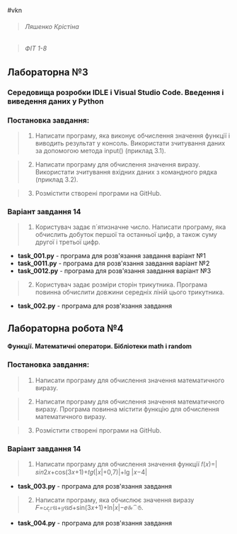 #vkn
> ###### Ляшенко Крістіна

> ###### ФІТ 1-8

## Лабораторна №3
###  Середовища розробки IDLE і Visual Studio Code. Введення і виведення даних у Python 

### Постановка завдання:
> 1. Написати програму, яка  виконує  обчислення  значення  функції  і виводить  результат  у  консоль.  Використати  зчитування  даних  за  допомогою метода input() (приклад 3.1). 

> 2. Написати  програму  для  обчислення  значення  виразу.  Використати зчитування вхідних даних з командного рядка (приклад 3.2).

> 3. Розмістити створені програми на GitHub.


### Варіант завдання 14

> 1. Користувач задає п´ятизначне число. Написати програму, яка обчислить добуток першої та останньої цифр, а також суму другої і третьої цифр.
* **task_001.py** - програма для розв'язання завдання варіант №1
* **task_0011.py** - програма для розв'язання завдання варіант №2
* **task_0012.py** - програма для розв'язання завдання варіант №3

> 2.  Користувач  задає  розміри  сторін  трикутника.  Програма  повинна обчислити довжини середніх ліній цього трикутника.
* **task_002.py** - програма для розв'язання завдання

## Лабораторна робота №4
#### Функції. Математичні оператори. Бібліотеки math і random

### Постановка завдання:
> 1. Написати програму для обчислення значення математичного виразу.

> 2. Написати  програму  для  обчислення  значення  математичного  виразу. Програма повинна містити функцію для обчислення математичного виразу. 

> 3. Розмістити створені програми на GitHub.

### Варіант завдання 14

> 1. Написати  програму  для  обчислення  значення  функції 𝑓(𝑥)=|𝑠𝑖𝑛2𝑥+cos(3𝑥+1)+𝑡𝑔(|𝑥|+0,7)|+lg |𝑥−4|
* **task_003.py** - програма для розв'язання завдання


> 2.  Написати  програму,  яка  обчислює  значення  виразу 𝐹=ඥ𝑥ଷ+𝑦ଷర+sin(3𝑥+1)+ln|𝑥|−𝑒௬ି௫.
* **task_004.py** - програма для розв'язання завдання